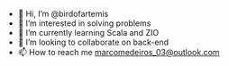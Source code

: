 - 👋 Hi, I’m @birdofartemis
- 👀 I’m interested in solving problems
- 🌱 I’m currently learning Scala and ZIO
- 💞️ I’m looking to collaborate on back-end
- 📫 How to reach me marcomedeiros_03@outlook.com

<!---
birdofartemis/birdofartemis is a ✨ special ✨ repository because its `README.md` (this file) appears on your GitHub profile.
You can click the Preview link to take a look at your changes.
--->
